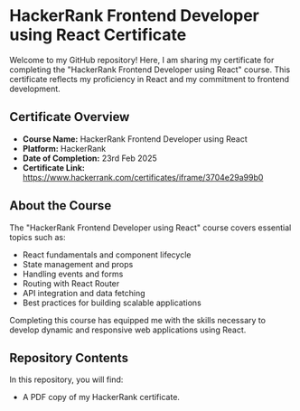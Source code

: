 # HackerRank Frontend Developer using React Certificate

Welcome to my GitHub repository! Here, I am sharing my certificate for completing the "HackerRank Frontend Developer using React" course. This certificate reflects my proficiency in React and my commitment to frontend development.

## Certificate Overview

- **Course Name:** HackerRank Frontend Developer using React
- **Platform:** HackerRank
- **Date of Completion:** 23rd Feb 2025
- **Certificate Link:** https://www.hackerrank.com/certificates/iframe/3704e29a99b0

## About the Course

The "HackerRank Frontend Developer using React" course covers essential topics such as:

- React fundamentals and component lifecycle
- State management and props
- Handling events and forms
- Routing with React Router
- API integration and data fetching
- Best practices for building scalable applications

Completing this course has equipped me with the skills necessary to develop dynamic and responsive web applications using React.

## Repository Contents

In this repository, you will find:

- A PDF copy of my HackerRank certificate.
